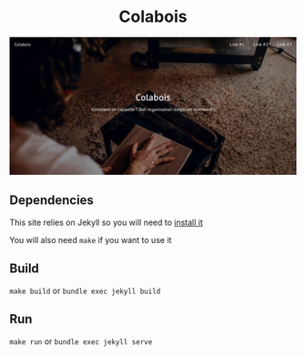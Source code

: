 <h1 align="center">Colabois</h1>

<p align="center">
    <img src=".readme/screenshots/1.jpg">
</p>

## Dependencies

This site relies on Jekyll so you will need to [install it](https://jekyllrb.com/docs/installation/)

You will also need `make` if you want to use it

## Build

`make build` or `bundle exec jekyll build`

## Run

`make run` or `bundle exec jekyll serve`